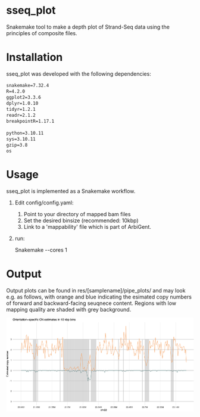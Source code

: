 # sseq_plot


Snakemake tool to make a depth plot of Strand-Seq data using the principles of composite files.


# Installation

sseq_plot was developed with the following dependencies:

    snakemake=7.32.4
    R=4.2.0
    ggplot2=3.3.6
    dplyr=1.0.10
    tidyr=1.2.1
    readr=2.1.2
    breakpointR=1.17.1

    python=3.10.11
    sys=3.10.11
    gzip=3.8
    os
# Usage


sseq_plot is implemented as a Snakemake workflow.

1) Edit config/config.yaml:
   1) Point to your directory of mapped bam files
   2) Set the desired binsize (recommended: 10kbp)
   3) Link to a 'mappability' file which is part of ArbiGent.
2) run: 

    Snakemake --cores 1


# Output

Output plots can be found in res/[samplename]/pipe_plots/ and may look e.g. as follows, with orange and blue indicating the esimated copy numbers of forward and backward-facing seuqnece content. Regions with low mapping quality are shaded with grey background. 

![Example Plot 1](./example_plot_1.png)
